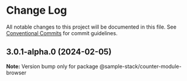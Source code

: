 # Change Log

All notable changes to this project will be documented in this file.
See [Conventional Commits](https://conventionalcommits.org) for commit guidelines.

## 3.0.1-alpha.0 (2024-02-05)

**Note:** Version bump only for package @sample-stack/counter-module-browser
